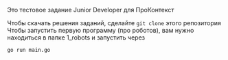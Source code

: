 Это тестовое задание Junior Developer для ПроКонтекст

Чтобы скачать решения заданий, сделайте `git clone` этого репозитория
Чтобы запустить первую программу (про роботов), вам нужно находиться в папке 1_robots и запустить через 
```
go run main.go
```